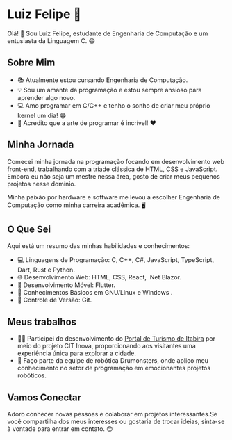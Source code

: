 # Luiz Felipe 🚀

Olá! 👋 Sou Luiz Felipe, estudante de Engenharia de Computação e um entusiasta da Linguagem C. 😄

## Sobre Mim

- 📚 Atualmente estou cursando Engenharia de Computação.
- 💡 Sou um amante da programação e estou sempre ansioso para aprender algo novo.
- 💻 Amo programar em C/C++ e tenho o sonho de criar meu próprio kernel um dia! 😁
- 🌟 Acredito que a arte de programar é incrível! ❤️

## Minha Jornada

Comecei minha jornada na programação focando em desenvolvimento web front-end, trabalhando com a tríade clássica de HTML, CSS e JavaScript. Embora eu não seja um mestre nessa área, gosto de criar meus pequenos projetos nesse domínio.

Minha paixão por hardware e software me levou a escolher Engenharia de Computação como minha carreira acadêmica. 🖥️

## O Que Sei

Aqui está um resumo das minhas habilidades e conhecimentos:

- 💻 Linguagens de Programação: C, C++, C#, JavaScript, TypeScript, Dart, Rust e Python.
- 🌐 Desenvolvimento Web: HTML, CSS, React, .Net Blazor.
- 📱 Desenvolvimento Móvel: Flutter.
- 🐧 Conhecimentos Básicos em GNU/Linux e Windows .
- 🐙 Controle de Versão: Git.

## Meus trabalhos

- 👨‍💻 Participei do desenvolvimento do [Portal de Turismo de Itabira](https://turismo.itabira.mg.gov.br/) por meio do projeto CIT Inova, proporcionando aos visitantes uma experiência única para explorar a cidade.
- 🤖 Faço parte da equipe de robótica Drumonsters, onde aplico meu conhecimento no setor de programação em emocionantes projetos robóticos.

## Vamos Conectar

Adoro conhecer novas pessoas e colaborar em projetos interessantes.Se você compartilha dos meus interesses ou gostaria de trocar ideias, sinta-se à vontade para entrar em contato. 😊
